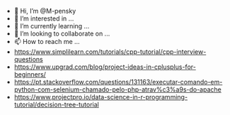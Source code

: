 - 👋 Hi, I’m @M-pensky
- 👀 I’m interested in ...
- 🌱 I’m currently learning ...
- 💞️ I’m looking to collaborate on ...
- 📫 How to reach me ...
- https://www.simplilearn.com/tutorials/cpp-tutorial/cpp-interview-questions
- https://www.upgrad.com/blog/project-ideas-in-cplusplus-for-beginners/
- https://pt.stackoverflow.com/questions/131163/executar-comando-em-python-com-selenium-chamado-pelo-php-atrav%c3%a9s-do-apache
- https://www.projectpro.io/data-science-in-r-programming-tutorial/decision-tree-tutorial
<!---
M-pensky/M-pensky is a ✨ special ✨ repository because its `README.md` (this file) appears on your GitHub profile.
You can click the Preview link to take a look at your changes.
--->
